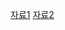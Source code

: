 [자료1](https://medium.com/@ghur2002/react%EC%97%90%EC%84%9C-infinite-scroll-%EA%B5%AC%ED%98%84%ED%95%98%EA%B8%B0-128d64ea24b5)
[자료2](https://coffeeandcakeandnewjeong.tistory.com/52)
